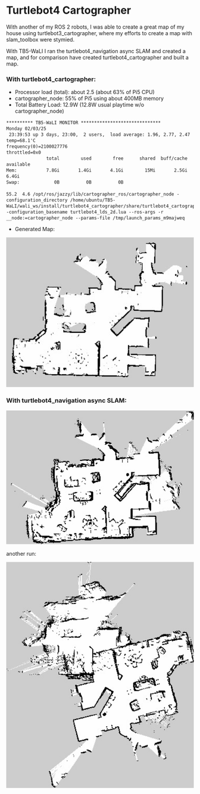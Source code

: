 # Turtlebot4 Cartographer

With another of my ROS 2 robots, I was able to create a great map of my house using turtlebot3_cartographer, where my efforts to create a map with slam_toolbox were stymied.

With TB5-WaLI I ran the turtlebot4_navigation async SLAM and created a map, and for comparison have created turtlebot4_cartographer and built a map.

### With turtlebot4_cartographer:
- Processor load (total):  about 2.5 (about 63% of Pi5 CPU)
- cartographer_node:  55% of Pi5  using about 400MB memory
- Total Battery Load: 12.9W  (12.8W usual playtime w/o cartographer_node)

```
********** TB5-WaLI MONITOR ******************************
Monday 02/03/25
 23:39:53 up 3 days, 23:00,  2 users,  load average: 1.96, 2.77, 2.47
temp=68.1'C
frequency(0)=2100027776
throttled=0x0
               total        used        free      shared  buff/cache   available
Mem:           7.8Gi       1.4Gi       4.1Gi        15Mi       2.5Gi       6.4Gi
Swap:             0B          0B          0B

55.2  4.6 /opt/ros/jazzy/lib/cartographer_ros/cartographer_node -configuration_directory /home/ubuntu/TB5-WaLI/wali_ws/install/turtlebot4_cartographer/share/turtlebot4_cartographer/config -configuration_basename turtlebot4_lds_2d.lua --ros-args -r __node:=cartographer_node --params-file /tmp/launch_params_m9majweq
```
- Generated Map:
  
<img src="https://github.com/slowrunner/TB5-WaLI/blob/main/graphics/2025-02-03_First_cart_house.map.jpg" width="600" />


### With turtlebot4_navigation async SLAM:

<img src="https://github.com/slowrunner/TB5-WaLI/blob/main/graphics/2025-01-24_WaLI_First_TB4_Nav_Map.jpg" width="600" />

another run:

<img src="https://github.com/slowrunner/TB5-WaLI/blob/main/graphics/tb4_nav_2025-02-04.map.jpg" width="600" />


